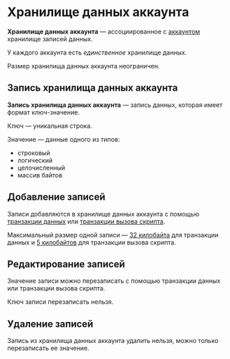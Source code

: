# Хранилище данных аккаунта

**Хранилище данных аккаунта** — ассоциированное с [аккаунтом](/blockchain/account.md) хранилище записей данных.

У каждого аккаунта есть _единственное_ хранилище данных.

Размер хранилища данных аккаунта неограничен.

## Запись хранилища данных аккаунта

**Запись хранилища данных аккаунта** — запись данных, которая имеет формат ключ-значение.

Ключ — уникальная строка.

Значение — данные одного из типов:

* строковый
* логический
* целочисленный
* массив байтов

## Добавление записей

Записи добавляются в хранилище данных аккаунта с помощью [транзакции данных](/blockchain/transaction-type/data-transaction.md) или [транзакции вызова скрипта](/blockchain/transaction-type/invoke-script-transaction.md).

Максимальный размер одной записи — [32 килобайта](https://github.com/acrylplatform/Acryl/blob/79442553314012cc0e2c1defca9d85f8a84e1770/lang/shared/src/main/scala/com/acrylplatform/lang/v1/ContractLimits.scala#L11) для транзакции данных и [5 килобайтов](https://github.com/acrylplatform/Acryl/blob/79442553314012cc0e2c1defca9d85f8a84e1770/lang/shared/src/main/scala/com/acrylplatform/lang/v1/ContractLimits.scala#L20) для транзакции вызова скрипта.

## Редактирование записей

Значение записи можно перезаписать с помощью транзакции данных или транзакции вызова скрипта.

Ключ записи перезаписать нельзя.

## Удаление записей

Запись из хранилища данных аккаунта удалить нельзя, можно только перезаписать ее значение.
